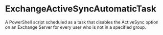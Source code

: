 ﻿# ExchangeActiveSyncAutomaticTask
A PowerShell script scheduled as a task that disables the ActiveSync option on an Exchange Server for every user who is not in a specified group.

